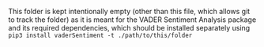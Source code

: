This folder is kept intentionally empty (other than this file, which allows git to track the folder) as it is meant for the VADER Sentiment Analysis package and its required dependencies, which should be installed separately using `pip3 install vaderSentiment -t ./path/to/this/folder`
